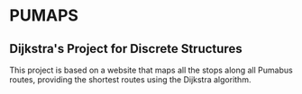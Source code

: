 # PUMAPS
## Dijkstra's Project for Discrete Structures
This project is based on a website that 
maps all the stops along all Pumabus routes, 
providing the shortest routes using the Dijkstra algorithm.